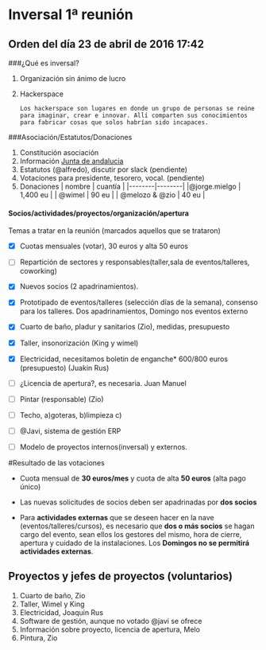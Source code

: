 # Inversal 1ª reunión

## Orden del día 23 de abril de 2016 17:42

###¿Qué es inversal?
1. Organización sin ánimo de lucro
1. Hackerspace
    
    `Los hackerspace son lugares en donde un grupo de personas se reúne para imaginar, crear e innovar. Allí comparten sus conocimientos para fabricar cosas que solos habrían sido incapaces.`


###Asociación/Estatutos/Donaciones
1. Constitución asociación
1. Información [Junta de andalucia](http://www.juntadeandalucia.es/temas/participacion/asociaciones/asociaciones.html)
1. Estatutos (@alfredo), discutir por slack (pendiente)
1. Votaciones para presidente, tesorero, vocal. (pendiente)
1. Donaciones
| nombre | cuantía |
|--------|--------|
|@jorge.mielgo        | 1,400 eu       |
| @wimel | 90 eu |
| @melozo & @zio | 40 eu |



#### Socios/actividades/proyectos/organización/apertura
Temas a tratar en la reunión (marcados aquellos que se trataron)
- [x]   Cuotas mensuales (votar), 30 euros y alta 50 euros
- [ ]	Repartición de sectores y responsables(taller,sala de eventos/talleres, coworking)
- [x] 	Nuevos socios (2 apadrinamientos).
- [x]   Prototipado de eventos/talleres (selección días de la semana), consenso para los talleres. Dos apadrinamientos, Domingo nos eventos externo
- [x]	Cuarto de baño, pladur y sanitarios (Zio), medidas, presupuesto
- [x]	Taller, insonorización (King y wimel)
- [x]	Electricidad, necesitamos boletin de enganche* 600/800 euros (presupuesto) (Juakin Rus)
- [ ]	¿Licencia de apertura?, es necesaria. Juan Manuel
- [ ]	Pintar (responsable) (Zio)
- [ ]	Techo, a)goteras, b)limpieza c)
- [ ] 	@Javi, sistema de gestión ERP
- [ ]  Modelo de proyectos internos(inversal) y externos.



#Resultado de las votaciones

- Cuota mensual de **30 euros/mes** y cuota de alta **50 euros** (alta pago único)

- Las nuevas solicitudes de socios deben ser apadrinadas por **dos socios**

- Para **actividades externas** que se deseen hacer en la nave (eventos/talleres/cursos), es necesario que **dos o más socios** se hagan cargo del evento, sean ellos los gestores del mismo, hora de cierre, apertura y cuidado de la instalaciones. Los **Domingos no se permitirá actividades externas**.

## Proyectos y jefes de proyectos (voluntarios)
1. Cuarto de baño, Zio
2. Taller, Wimel y King
3. Electricidad, Joaquin Rus
4. Software de gestión, aunque no votado @javi se ofrece
5. Información sobre proyecto, licencia de apertura, Melo
6. Pintura, Zio